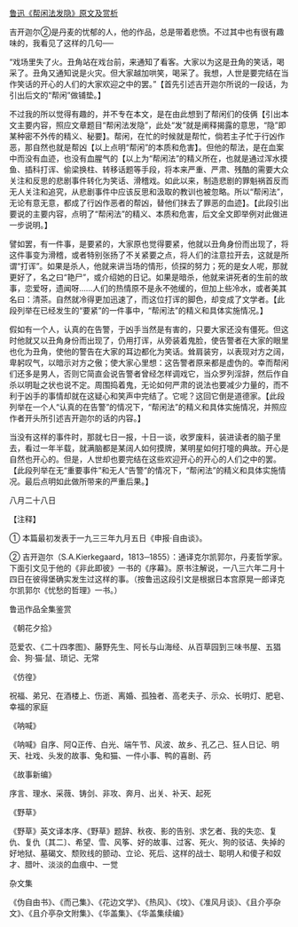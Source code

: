 [鲁迅《帮闲法发隐》原文及赏析](https://www.vrrw.net/wx/8174.html)

吉开迦尔②是丹麦的忧郁的人，他的作品，总是带着悲愤。不过其中也有很有趣味的，我看见了这样的几句──

“戏场里失了火。丑角站在戏台前，来通知了看客。大家以为这是丑角的笑话，喝采了。丑角又通知说是火灾。但大家越加哄笑，喝采了。我想，人世是要完结在当作笑话的开心的人们的大家欢迎之中的罢。”【首先引述吉开迦尔所说的一段话，为引出后文的“帮闲”做铺垫。】



不过我的所以觉得有趣的，并不专在本文，是在由此想到了帮闲们的伎俩【引出本文主要内容，照应文章题目“帮闲法发隐”，此处“发”就是阐释揭露的意思，“隐”即某种密不外传的精义、秘要】。帮闲，在忙的时候就是帮忙，倘若主子忙于行凶作恶，那自然也就是帮凶【以上点明“帮闲”的本质和危害】。但他的帮法，是在血案中而没有血迹，也没有血腥气的【以上为“帮闲法”的精义所在，也就是通过浑水摸鱼、插科打诨、偷梁换柱、转移话题等手段，将本来严重、严肃、残酷的需要大众关注和反思的悲剧事件转化为笑话、滑稽戏。如此以来，制造悲剧的罪魁祸首反而无人关注和追究，从悲剧事件中应该反思和汲取的教训也被忽略。所以“帮闲法”，无论有意无意，都成了行凶作恶者的帮凶，替他们抹去了罪恶的血迹】。【此段引出要说的主要内容，点明了“帮闲法”的精义、本质和危害，后文全文即举例对此做进一步说明。】

譬如罢，有一件事，是要紧的，大家原也觉得要紧，他就以丑角身份而出现了，将这件事变为滑稽，或者特别张扬了不关紧要之点，将人们的注意拉开去，这就是所谓“打诨”。如果是杀人，他就来讲当场的情形，侦探的努力；死的是女人呢，那就更好了，名之曰“艳尸”，或介绍她的日记。如果是暗杀，他就来讲死者的生前的故事，恋爱呀，遗闻呀……人们的热情原不是永不弛缓的，但加上些冷水，或者美其名曰：清茶。自然就冷得更加迅速了，而这位打诨的脚色，却变成了文学者。【此段列举在已经发生的“要紧”的一件事中，“帮闲法”的精义和具体实施情况。】

假如有一个人，认真的在告警，于凶手当然是有害的，只要大家还没有僵死。但这时他就又以丑角身份而出现了，仍用打诨，从旁装着鬼脸，使告警者在大家的眼里也化为丑角，使他的警告在大家的耳边都化为笑话。耸肩装穷，以表现对方之阔，卑躬叹气，以暗示对方之傲；使大家心里想：这告警者原来都是虚伪的。幸而帮闲们还多是男人，否则它简直会说告警者曾经怎样调戏它，当众罗列淫辞，然后作自杀以明耻之状也说不定。周围捣着鬼，无论如何严肃的说法也要减少力量的，而不利于凶手的事情却就在这疑心和笑声中完结了。它呢？这回它倒是道德家。【此段列举在一个人“认真的在告警”的情况下，“帮闲法”的精义和具体实施情况，并照应作者开头所引述吉开迦尔的话的内容。】

当没有这样的事件时，那就七日一报，十日一谈，收罗废料，装进读者的脑子里去，看过一年半载，就满脑都是某阔人如何摸牌，某明星如何打嚏的典故。开心是自然也开心的。但是，人世却也要完结在这些欢迎开心的开心的人们之中的罢。【此段列举在无“重要事件”和无人“告警”的情况下，“帮闲法”的精义和具体实施情况。最后点明如此做所带来的严重后果。】

八月二十八日





【注释】

① 本篇最初发表于一九三三年九月五日《申报·自由谈》。

② 吉开迦尔（S.A.Kierkegaard，1813─1855）：通译克尔凯郭尔，丹麦哲学家。下面引文见于他的《非此即彼》一书的《序幕》。原书注解说，一八三六年二月十四日在彼得堡确实发生过这样的事。（按鲁迅这段引文是根据日本宫原晃一郎译克尔凯郭尔《忧愁的哲理》一书。）

鲁迅作品全集鉴赏

《朝花夕拾》

范爱农、《二十四孝图》、藤野先生、阿长与山海经、从百草园到三味书屋、五猖会、狗·猫·鼠、琐记、无常

《仿徨》

祝福、弟兄、在酒楼上、伤逝、离婚、孤独者、高老夫子、示众、长明灯、肥皂、幸福的家庭

《呐喊》

《呐喊》自序、阿Q正传、白光、端午节、风波、故乡、孔乙己、狂人日记、明天、社戏、头发的故事、兔和猫、一件小事、鸭的喜剧、药

《故事新编》

序言、理水、采薇、铸剑、非攻、奔月、出关、补天、起死

《野草》

《野草》英文译本序、《野草》题辞、秋夜、影的告别、求乞者、我的失恋、复仇、复仇〔其二〕、希望、雪、风筝、好的故事、过客、死火、狗的驳诘、失掉的好地狱、墓碣文、颓败线的颤动、立论、死后、这样的战士、聪明人和傻子和奴才、腊叶、淡淡的血痕中、一觉

杂文集

《伪自由书》、《而己集》、《花边文学》、《热风》、《坟》、《准风月谈》、《且介亭杂文》、《且介亭杂文附集》、《华盖集》、《华盖集续编》

